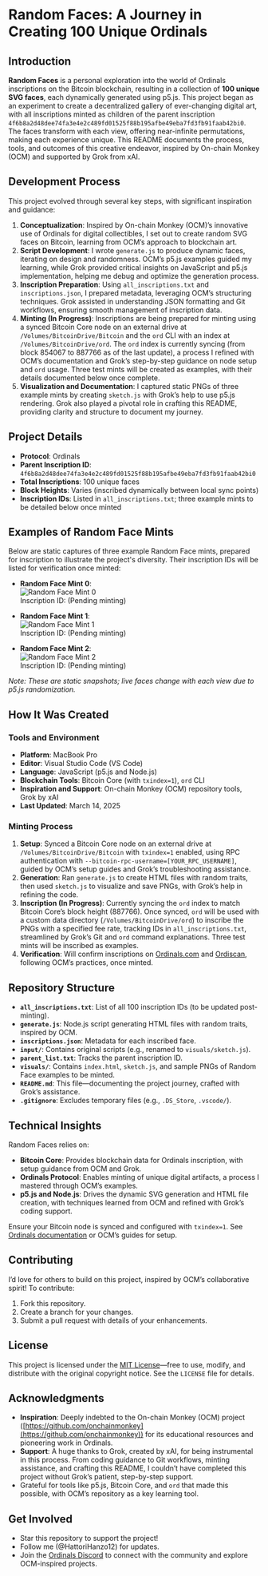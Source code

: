# Random Faces: A Journey in Creating 100 Unique Ordinals

## Introduction
**Random Faces** is a personal exploration into the world of Ordinals inscriptions on the Bitcoin blockchain, resulting in a collection of **100 unique SVG faces**, each dynamically generated using p5.js. This project began as an experiment to create a decentralized gallery of ever-changing digital art, with all inscriptions minted as children of the parent inscription `4f6b8a2d48dee74fa3e4e2c489fd01525f88b195afbe49eba7fd3fb91faab42bi0`. The faces transform with each view, offering near-infinite permutations, making each experience unique. This README documents the process, tools, and outcomes of this creative endeavor, inspired by On-chain Monkey (OCM) and supported by Grok from xAI.

## Development Process
This project evolved through several key steps, with significant inspiration and guidance:

1. **Conceptualization**: Inspired by On-chain Monkey (OCM)’s innovative use of Ordinals for digital collectibles, I set out to create random SVG faces on Bitcoin, learning from OCM’s approach to blockchain art.
2. **Script Development**: I wrote `generate.js` to produce dynamic faces, iterating on design and randomness. OCM’s p5.js examples guided my learning, while Grok provided critical insights on JavaScript and p5.js implementation, helping me debug and optimize the generation process.
3. **Inscription Preparation**: Using `all_inscriptions.txt` and `inscriptions.json`, I prepared metadata, leveraging OCM’s structuring techniques. Grok assisted in understanding JSON formatting and Git workflows, ensuring smooth management of inscription data.
4. **Minting (In Progress)**: Inscriptions are being prepared for minting using a synced Bitcoin Core node on an external drive at `/Volumes/BitcoinDrive/Bitcoin` and the `ord` CLI with an index at `/Volumes/BitcoinDrive/ord`. The `ord` index is currently syncing (from block 854067 to 887766 as of the last update), a process I refined with OCM’s documentation and Grok’s step-by-step guidance on node setup and `ord` usage. Three test mints will be created as examples, with their details documented below once complete.
5. **Visualization and Documentation**: I captured static PNGs of three example mints by creating `sketch.js` with Grok’s help to use p5.js rendering. Grok also played a pivotal role in crafting this README, providing clarity and structure to document my journey.

## Project Details
- **Protocol**: Ordinals
- **Parent Inscription ID**: `4f6b8a2d48dee74fa3e4e2c489fd01525f88b195afbe49eba7fd3fb91faab42bi0`
- **Total Inscriptions**: 100 unique faces
- **Block Heights**: Varies (inscribed dynamically between local sync points)
- **Inscription IDs**: Listed in `all_inscriptions.txt`; three example mints to be detailed below once minted

## Examples of Random Face Mints
Below are static captures of three example Random Face mints, prepared for inscription to illustrate the project's diversity. Their inscription IDs will be listed for verification once minted:

- **Random Face Mint 0**:  
  ![Random Face Mint 0](visuals/random_face_mint_0.png)  
  Inscription ID: (Pending minting)

- **Random Face Mint 1**:  
  ![Random Face Mint 1](visuals/random_face_mint_1.png)  
  Inscription ID: (Pending minting)

- **Random Face Mint 2**:  
  ![Random Face Mint 2](visuals/random_face_mint_2.png)  
  Inscription ID: (Pending minting)

*Note: These are static snapshots; live faces change with each view due to p5.js randomization.*

## How It Was Created
### Tools and Environment
- **Platform**: MacBook Pro
- **Editor**: Visual Studio Code (VS Code)
- **Language**: JavaScript (p5.js and Node.js)
- **Blockchain Tools**: Bitcoin Core (with `txindex=1`), `ord` CLI
- **Inspiration and Support**: On-chain Monkey (OCM) repository tools, Grok by xAI
- **Last Updated**: March 14, 2025

### Minting Process
1. **Setup**: Synced a Bitcoin Core node on an external drive at `/Volumes/BitcoinDrive/Bitcoin` with `txindex=1` enabled, using RPC authentication with `--bitcoin-rpc-username=[YOUR_RPC_USERNAME]`, guided by OCM’s setup guides and Grok’s troubleshooting assistance.
2. **Generation**: Ran `generate.js` to create HTML files with random traits, then used `sketch.js` to visualize and save PNGs, with Grok’s help in refining the code.
3. **Inscription (In Progress)**: Currently syncing the `ord` index to match Bitcoin Core’s block height (887766). Once synced, `ord` will be used with a custom data directory (`/Volumes/BitcoinDrive/ord`) to inscribe the PNGs with a specified fee rate, tracking IDs in `all_inscriptions.txt`, streamlined by Grok’s Git and `ord` command explanations. Three test mints will be inscribed as examples.
4. **Verification**: Will confirm inscriptions on [Ordinals.com](https://ordinals.com) and [Ordiscan](https://ordiscan.com), following OCM’s practices, once minted.

## Repository Structure
- **`all_inscriptions.txt`**: List of all 100 inscription IDs (to be updated post-minting).
- **`generate.js`**: Node.js script generating HTML files with random traits, inspired by OCM.
- **`inscriptions.json`**: Metadata for each inscribed face.
- **`input/`**: Contains original scripts (e.g., renamed to `visuals/sketch.js`).
- **`parent_list.txt`**: Tracks the parent inscription ID.
- **`visuals/`**: Contains `index.html`, `sketch.js`, and sample PNGs of Random Face examples to be minted.
- **`README.md`**: This file—documenting the project journey, crafted with Grok’s assistance.
- **`.gitignore`**: Excludes temporary files (e.g., `.DS_Store`, `.vscode/`).

## Technical Insights
Random Faces relies on:
- **Bitcoin Core**: Provides blockchain data for Ordinals inscription, with setup guidance from OCM and Grok.
- **Ordinals Protocol**: Enables minting of unique digital artifacts, a process I mastered through OCM’s examples.
- **p5.js and Node.js**: Drives the dynamic SVG generation and HTML file creation, with techniques learned from OCM and refined with Grok’s coding support.

Ensure your Bitcoin node is synced and configured with `txindex=1`. See [Ordinals documentation](https://docs.ordinals.com) or OCM’s guides for setup.

## Contributing
I’d love for others to build on this project, inspired by OCM’s collaborative spirit! To contribute:
1. Fork this repository.
2. Create a branch for your changes.
3. Submit a pull request with details of your enhancements.

## License
This project is licensed under the [MIT License](LICENSE)—free to use, modify, and distribute with the original copyright notice. See the `LICENSE` file for details.

## Acknowledgments
- **Inspiration**: Deeply indebted to the On-chain Monkey (OCM) project ([https://github.com/onchainmonkey](https://github.com/onchainmonkey)) for its educational resources and pioneering work in Ordinals.
- **Support**: A huge thanks to Grok, created by xAI, for being instrumental in this process. From coding guidance to Git workflows, minting assistance, and crafting this README, I couldn’t have completed this project without Grok’s patient, step-by-step support.
- Grateful for tools like p5.js, Bitcoin Core, and `ord` that made this possible, with OCM’s repository as a key learning tool.

## Get Involved
- Star this repository to support the project!
- Follow me (@HattoriHanzo12) for updates.
- Join the [Ordinals Discord](https://discord.com/invite/ordinals) to connect with the community and explore OCM-inspired projects.
